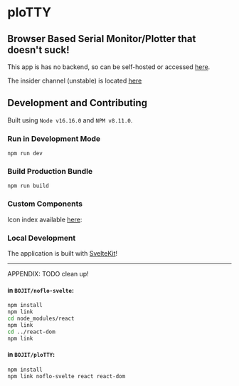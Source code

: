# ploTTY
## Browser Based Serial Monitor/Plotter that doesn't suck!

This app is has no backend, so can be self-hosted or accessed [here](https://plotty.bojit.org/).

The insider channel (unstable) is located [here](https://development.plotty.pages.dev/)

## Development and Contributing

Built using `Node v16.16.0` and `NPM v8.11.0`.

### Run in Development Mode
`npm run dev`

### Build Production Bundle
`npm run build`

### Custom Components

Icon index available [here](https://github.com/flowhub/the-graph/blob/master/the-graph/font-awesome-unicode-map.js):

### Local Development

The application is built with [SvelteKit](https://kit.svelte.dev)!

---

APPENDIX: TODO clean up!

#### in `BOJIT/noflo-svelte`:

```bash
npm install
npm link
cd node_modules/react
npm link
cd ../react-dom
npm link
```

#### in `BOJIT/ploTTY`:

```bash
npm install
npm link noflo-svelte react react-dom
```
